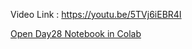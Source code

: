 Video Link : https://youtu.be/5TVj6iEBR4I

[Open Day28 Notebook in Colab](https://colab.research.google.com/github/Harshkumar-2024/100-days-of-machine-learning/blob/main/day28-column-transformer/day28.ipynb)

